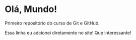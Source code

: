 # Olá, Mundo!
 Primeiro repositório do curso de Git e GitHub.
 
Essa linha eu adcionei diretamente no site! Que interessante!
